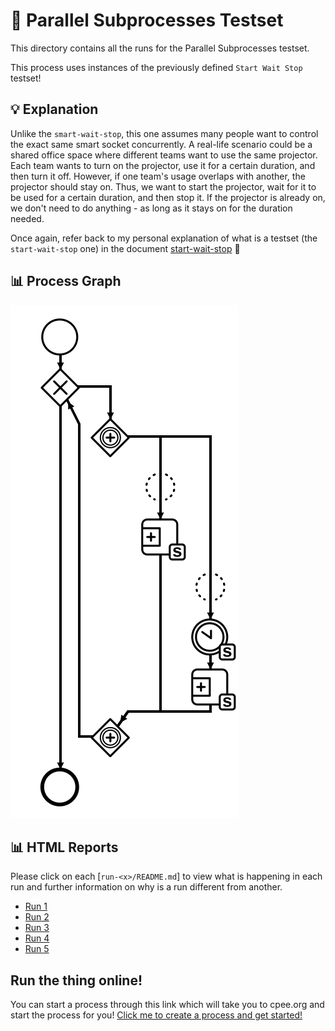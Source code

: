 # 🧪 Parallel Subprocesses Testset

This directory contains all the runs for the Parallel Subprocesses testset.

This process uses instances of the previously defined `Start Wait Stop` testset!

## 💡 Explanation

Unlike the `smart-wait-stop`, this one assumes many people want to control the exact same smart socket concurrently. A real-life scenario could be a shared office space where different teams want to use the same projector. Each team wants to turn on the projector, use it for a certain duration, and then turn it off. However, if one team's usage overlaps with another, the projector should stay on. Thus, we want to start the projector, wait for it to be used for a certain duration, and then stop it. If the projector is already on, we don't need to do anything - as long as it stays on for the duration needed.

Once again, refer back to my personal explanation of what is a testset (the `start-wait-stop` one) in the document [start-wait-stop](https://raw.githubusercontent.com/ylkhayat/smart-socket-service/main/docs/testsets/start-wait-stop.pdf) 🚀

## 📊 Process Graph

![Process Diagram](https://raw.githubusercontent.com/ylkhayat/smart-socket-service/main/docs/testsets/parallel-subprocesses/parallel-subprocesses.svg)

## 📊 HTML Reports

Please click on each [`run-<x>/README.md`] to view what is happening in each run and further information on why is a run different from another.

- [Run 1](run-1/README.md)
- [Run 2](run-2/README.md)
- [Run 3](run-3/README.md)
- [Run 4](run-4/README.md)
- [Run 5](run-5/README.md)

## Run the thing online!

You can start a process through this link which will take you to cpee.org and start the process for you! [Click me to create a process and get started!](https://cpee.org/flow/graph.html?load=https://raw.githubusercontent.com/ylkhayat/smart-socket-service/main/docs/testsets/parallel-subprocesses/parallel-subprocesses.xml)
